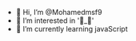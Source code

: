 - 👋 Hi, I’m @Mohamedmsf9
- 👀 I’m interested in '👀_👀'
- 🌱 I’m currently learning javaScript

<!---
Mohamedmsf9/Mohamedmsf9 is a ✨ special ✨ repository because its `README.md` (this file) appears on your GitHub profile.
You can click the Preview link to take a look at your changes.
--->
